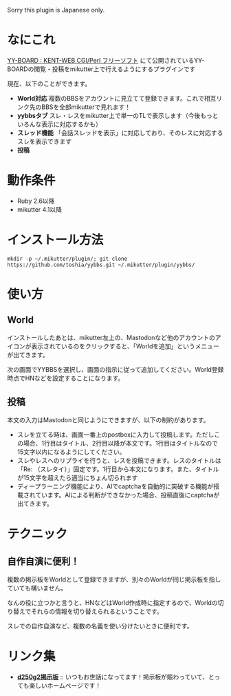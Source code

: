 Sorry this plugin is Japanese only.

# なにこれ

[YY\-BOARD : KENT\-WEB CGI/Perl フリーソフト](https://www.kent-web.com/bbs/yybbs.html) にて公開されているYY-BOARDの閲覧・投稿をmikutter上で行えるようにするプラグインです

現在、以下のことができます。

- **World対応** 複数のBBSをアカウントに見立てて登録できます。これで相互リンク先のBBSを全部mikutterで見れます！
- **yybbsタブ** スレ・レスをmikutter上で単一のTLで表示します（今後もっといろんな表示に対応するかも）
- **スレッド機能** 「会話スレッドを表示」に対応しており、そのレスに対応するスレを表示できます
- **投稿**

# 動作条件

- Ruby 2.6以降
- mikutter 4.1以降

# インストール方法

```
mkdir -p ~/.mikutter/plugin/; git clone https://github.com/toshia/yybbs.git ~/.mikutter/plugin/yybbs/
```

# 使い方

## World

インストールしたあとは、mikutter左上の、Mastodonなど他のアカウントのアイコンが表示されているのをクリックすると、「Worldを追加」というメニューが出てきます。

次の画面でYYBBSを選択し、画面の指示に従って追加してください。World登録時点でHNなどを設定することになります。

## 投稿

本文の入力はMastodonと同じようにできますが、以下の制約があります。

- スレを立てる時は、画面一番上のpostboxに入力して投稿します。ただしこの場合、1行目はタイトル、2行目以降が本文です。1行目はタイトルなので15文字以内になるようにしてください。
- スレやレスへのリプライを行うと、レスを投稿できます。レスのタイトルは「Re: （スレタイ）」固定です。1行目から本文になります。また、タイトルが15文字を超えたら適当にちょん切られます
- ディープラーニング機能により、AIでcaptchaを自動的に突破する機能が搭載されています。AIによる判断ができなかった場合、投稿直後にcaptchaが出てきます。

# テクニック

## 自作自演に便利！

複数の掲示板をWorldとして登録できますが、別々のWorldが同じ掲示板を指していても構いません。

なんの役に立つかと言うと、HNなどはWorld作成時に指定するので、Worldの切り替えでそれらの情報を切り替えられるということです。

スレでの自作自演など、複数の名義を使い分けたいときに便利です。

# リンク集

- **[d250g2掲示板](https://d250g2.com/yybbs/yybbs.cgi)** :: いつもお世話になってます！掲示板が賑わっていて、とっても楽しいホームページです！
